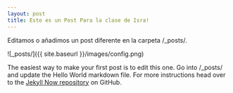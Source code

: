 ```yaml
---
layout: post
title: Esto es un Post Para la clase de Isra!
---
```


Editamos o añadimos un post diferente en la carpeta /_posts/.

![_posts/]({{ site.baseurl }}/images/config.png)

The easiest way to make your first post is to edit this one. Go into /_posts/ and update the Hello World markdown file. For more instructions head over to the [Jekyll Now repository](https://github.com/barryclark/jekyll-now) on GitHub.
